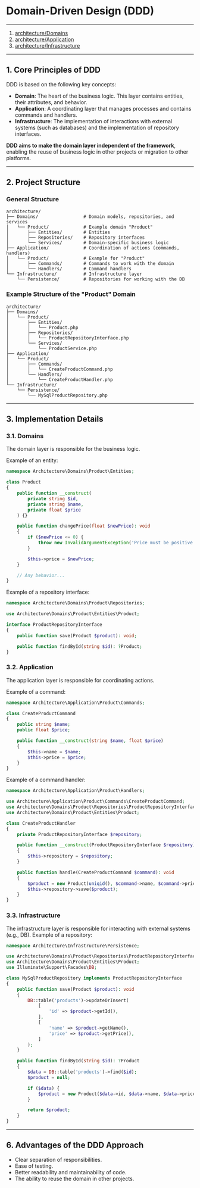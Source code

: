 # Domain-Driven Design (DDD)

---

1. [architecture/Domains](./Domains/readme.md)
2. [architecture/Application](./Application/readme.md)
3. [architecture/Infrastructure](./Infrastructure/readme.md)

---

## 1. Core Principles of DDD

DDD is based on the following key concepts:

- **Domain**: The heart of the business logic. This layer contains entities, their attributes, and behavior.
- **Application**: A coordinating layer that manages processes and contains commands and handlers.
- **Infrastructure**: The implementation of interactions with external systems (such as databases) and the implementation of repository interfaces.

**DDD aims to make the domain layer independent of the framework**, enabling the reuse of business logic in other projects or migration to other platforms.

---

## 2. Project Structure

### General Structure

```
architecture/
├── Domains/                 # Domain models, repositories, and services
│   └── Product/             # Example domain "Product"
│       ├── Entities/        # Entities
│       ├── Repositories/    # Repository interfaces
│       └── Services/        # Domain-specific business logic
├── Application/             # Coordination of actions (commands, handlers)
│   └── Product/             # Example for "Product"
│       ├── Commands/        # Commands to work with the domain
│       └── Handlers/        # Command handlers
└── Infrastructure/          # Infrastructure layer
    └── Persistence/         # Repositories for working with the DB
```

### Example Structure of the "Product" Domain

```
architecture/
├── Domains/
│   └── Product/
│       ├── Entities/
│       │   └── Product.php
│       ├── Repositories/
│       │   └── ProductRepositoryInterface.php
│       └── Services/
│           └── ProductService.php
├── Application/
│   └── Product/
│       ├── Commands/
│       │   └── CreateProductCommand.php
│       └── Handlers/
│           └── CreateProductHandler.php
└── Infrastructure/
    └── Persistence/
        └── MySqlProductRepository.php
```

---

## 3. Implementation Details

### 3.1. Domains

The domain layer is responsible for the business logic.

Example of an entity:
```php
namespace Architecture\Domains\Product\Entities;

class Product
{
    public function __construct(
        private string $id,
        private string $name,
        private float $price
    ) {}

    public function changePrice(float $newPrice): void
    {
        if ($newPrice <= 0) {
            throw new InvalidArgumentException('Price must be positive.');
        }

        $this->price = $newPrice;
    }

    // Any behavior...
}
```

Example of a repository interface:
```php
namespace Architecture\Domains\Product\Repositories;

use Architecture\Domains\Product\Entities\Product;

interface ProductRepositoryInterface
{
    public function save(Product $product): void;

    public function findById(string $id): ?Product;
}
```

### 3.2. Application

The application layer is responsible for coordinating actions.

Example of a command:
```php
namespace Architecture\Application\Product\Commands;

class CreateProductCommand
{
    public string $name;
    public float $price;

    public function __construct(string $name, float $price)
    {
        $this->name = $name;
        $this->price = $price;
    }
}
```

Example of a command handler:
```php
namespace Architecture\Application\Product\Handlers;

use Architecture\Application\Product\Commands\CreateProductCommand;
use Architecture\Domains\Product\Repositories\ProductRepositoryInterface;
use Architecture\Domains\Product\Entities\Product;

class CreateProductHandler
{
    private ProductRepositoryInterface $repository;

    public function __construct(ProductRepositoryInterface $repository)
    {
        $this->repository = $repository;
    }

    public function handle(CreateProductCommand $command): void
    {
        $product = new Product(uniqid(), $command->name, $command->price);
        $this->repository->save($product);
    }
}
```

### 3.3. Infrastructure

The infrastructure layer is responsible for interacting with external systems (e.g., DB).
Example of a repository:
```php
namespace Architecture\Infrastructure\Persistence;

use Architecture\Domains\Product\Repositories\ProductRepositoryInterface;
use Architecture\Domains\Product\Entities\Product;
use Illuminate\Support\Facades\DB;

class MySqlProductRepository implements ProductRepositoryInterface
{
    public function save(Product $product): void
    {
        DB::table('products')->updateOrInsert(
            [
                'id' => $product->getId(),
            ],
            [
                'name' => $product->getName(),
                'price' => $product->getPrice(),
            ]
        );
    }

    public function findById(string $id): ?Product
    {
        $data = DB::table('products')->find($id);
        $product = null;

        if ($data) {
            $product = new Product($data->id, $data->name, $data->price);
        }

        return $product;
    }
}
```

---

## 6. Advantages of the DDD Approach
- Clear separation of responsibilities.
- Ease of testing.
- Better readability and maintainability of code.
- The ability to reuse the domain in other projects.
